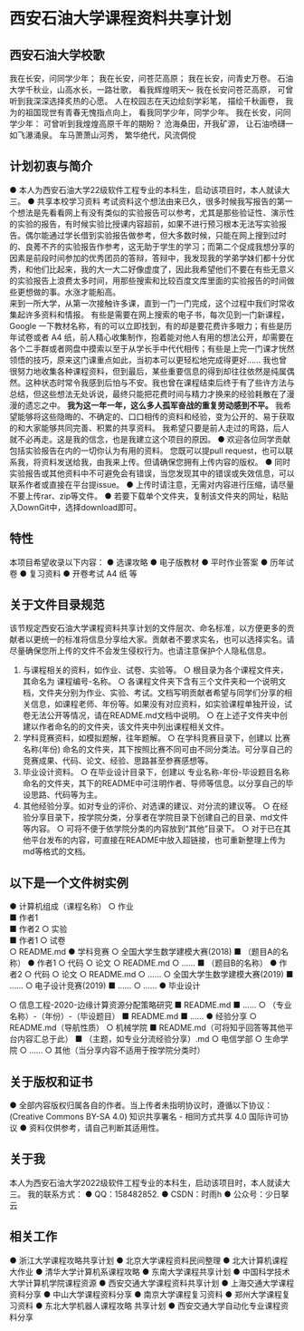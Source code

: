 # 西安石油大学课程资料共享计划


## 西安石油大学校歌
我在长安，问同学少年； 我在长安，问苍茫高原； 我在长安，问青史万卷。 石油大学千秋业，山高水长，一路壮歌， 看我辉煌明天～ 我在长安问苍茫高原， 可曾听到我深深选择炙热的心愿。 人在校园志在天边绘刻学彩笔， 描绘千秋画卷， 我为的祖国现世有青春无愧指点向上， 看我同学少年，同学少年。 我在长安，问同学少年： 可曾听到我煌煌高原千年的期盼？ 沧海桑田，开我矿源， 让石油喷礴一如飞瀑涌泉。 车马萧萧山河秀， 繁华绝代，风流倜傥
## 计划初衷与简介
● 本人为西安石油大学22级软件工程专业的本科生，启动该项目时，本人就读大三。
● 共享本校学习资料 考试资料这个想法由来已久，很多时候我写报告的第一个想法是先看看网上有没有类似的实验报告可以参考，尤其是那些验证性、演示性的实验的报告，有时候实验比授课内容超前，如果不进行预习根本无法写实验报告。偶尔能通过学长借到实验报告做参考，但大多数时候，只能在网上搜到过时的、良莠不齐的实验报告作参考，这无助于学生的学习；而第二个促成我想分享的因素是前段时间参加的优秀团员的答辩，答辩中，我发现我的学弟学妹们都十分优秀，和他们比起来，我的大一大二好像虚度了，因此我希望他们不要在有些无意义的实验报告上浪费太多时间，用那些搜索和比较百度文库里面的实验报告的时间做些更想做的事。水涨才能船高。  
来到一所大学，从第一次接触许多课，直到一门一门完成，这个过程中我们时常收集起许多资料和情报。
有些是需要在网上搜索的电子书，每次见到一门新课程，Google 一下教材名称，有的可以立即找到，有的却是要花费许多眼力；有些是历年试卷或者 A4 纸，前人精心收集制作，抱着能对他人有用的想法公开，却需要在各个二手群或者网盘中摸索以至于从学长手中代代相传；有些是上完一门课才恍然领悟的技巧，原来这门课重点如此，当初本可以更轻松地完成得更好……
  我也曾很努力地收集各种课程资料，但到最后，某些重要信息的得到却往往依然是纯属偶然。这种状态时常令我感到后怕与不安。我也曾在课程结束后终于有了些许方法与总结，但这些想法无处诉说，最终只能把花费时间与精力才换来的经验耗散在了漫漫的遗忘之中。
  **我为这一年一年，这么多人孤军奋战的重复劳动感到不平。**
  我希望能够将这些隐晦的、不确定的、口口相传的资料和经验，变为公开的、易于获取的和大家能够共同完善、积累的共享资料。
  我希望只要是前人走过的弯路，后人就不必再走。这是我的信念，也是我建立这个项目的原因。
● 欢迎各位同学贡献包括实验报告在内的一切你认为有用的资料。 您既可以提pull request，也可以联系我，将资料发送给我，由我来上传。但请确保您拥有上传内容的版权。
● 同时实验报告或其他资料中不可避免会有错误，当您发现其中的错误或失效信息，可以联系作者或直接在平台提issue。
● 上传时请注意，无需对内容进行压缩，请尽量不要上传rar、zip等文件。
● 若要下载单个文件夹，复制该文件夹的网址，粘贴入DownGit中，选择download即可。

## 特性
本项目希望收录以下内容：
● 选课攻略
● 电子版教材
● 平时作业答案
● 历年试卷
● 复习资料
● 开卷考试 A4 纸
等


## 关于文件目录规范
该节规定西安石油大学课程资料共享计划的文件层次、命名标准，以方便更多的贡献者以更统一的标准将信息分享给大家。贡献者不要求实名，也可以选择实名。请尽量确保您所上传的文件不会发生侵权行为。也请注意保护个人隐私信息。
1. 与课程相关的资料，如作业、试卷、实验等。
  ○ 根目录为各个课程文件夹，其命名为 课程编号-名称。
  ○ 各课程文件夹下含有三个文件夹和一个说明文档，文件夹分别为作业、实验、考试。文档写明贡献者希望与同学们分享的相关信息，如课程老师、年份等。如果没有对应资料，如实验课程单独开设，试卷无法公开等情况，请在README.md文档中说明。
  ○ 在上述子文件夹中创建以作者命名的的文件夹，该文件夹中列出课程相关文件。
1. 学科竞赛资料，如模拟题解，往年题解。
  ○ 在学科竞赛目录下，创建以 比赛名称(年份) 命名的文件夹，其下按照比赛不同可由不同分类法。可分享自己的竞赛成果、代码、论文、经验、思路甚至参赛感想等。
1. 毕业设计资料。
  ○ 在毕业设计目录下，创建以 专业名称-年份-毕设题目名称 命名的文件夹，其下的README中可注明作者、导师等信息。以分享自己的毕设思路、代码等为主。
1. 其他经验分享。如对专业的评价、对选课的建议、对分流的建议等。
  ○ 在经验分享目录下，按学院分类，分享者在学院目录下创建自己的目录、md文件等内容。
  ○ 可将不便于依学院分类的内容放到“其他”目录下。
  ○ 对于已在其他平台发布的内容，可直接在README中放入超链接，也可重新整理上传为md等格式的文档。

## 以下是一个文件树实例
● 计算机组成（课程名称） 
  ○ 作业  
    ■ 作者1  
    ■ 作者2
  ○ 实验  
    ■ 作者1
  ○ 试卷  
  ○ README.md
● 学科竞赛
  ○ 全国大学生数学建模大赛(2018)
    ■ （题目A的名称）
      ● 作者1
        ○ 代码
        ○ 论文
        ○ README.md
        ○ ……
    ■ （题目B的名称）
      ● 作者2
        ○ 代码
        ○ 论文
        ○ README.md
        ○ ……
  ○ 全国大学生数学建模大赛(2019)
    ■ ……
  ○ 电子设计竞赛(2019)
    ■ ……
  ○ ……
● 毕业设计
	
  ○ 信息工程-2020-边缘计算资源分配策略研究
    ■ README.md
    ■ ……
  ○ （专业名称）-（年份）-（毕设题目）
    ■ README.md
    ■ ……
● 经验分享
  ○ README.md（导航性质）
  ○ 机械学院
    ■ README.md（可将知乎回答等其他平台内容汇总于此）
    ■ （主题，如专业分流经验分享）.md
  ○ 电信学部
  ○ 生命学院
  ○ ……
  ○ 其他（当分享内容不适用于按学院分类时）

## 关于版权和证书
● 全部内容版权归属各自的作者。当上传者未指明协议时，遵循以下协议：
(Creative Commons BY-SA 4.0) 知识共享署名 - 相同方式共享 4.0 国际许可协议
● 资料仅供参考，请自己判断其适用性。

## 关于我
本人为西安石油大学2022级软件工程专业的本科生，启动该项目时，本人就读大三。
我的联系方式：
● QQ：158482852.
● CSDN：时雨h
● 公众号：少日拏云

## 相关工作
● 浙江大学课程攻略共享计划
● 北京大学课程资料民间整理
● 北大计算机课程大作业
● 清华大学计算机系课程攻略
● 东南大学课程共享计划
● 中国科学技术大学计算机学院课程资源
● 西安交通大学课程资料共享计划
● 上海交通大学课程资料分享
● 中山大学课程资料分享
● 南京大学课程复习资料
● 郑州大学课程复习资料
● 东北大学机器人课程攻略 共享计划
● 西安交通大学自动化专业课程资料分享